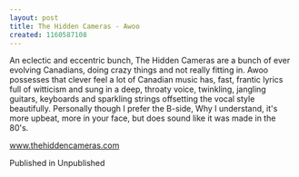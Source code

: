 ```yaml
---
layout: post
title: The Hidden Cameras - Awoo
created: 1160587108
---
```

An eclectic and eccentric bunch, The Hidden Cameras are a bunch of ever evolving Canadians, doing crazy things and not really fitting in. Awoo possesses that clever feel a lot of Canadian music has, fast, frantic lyrics full of witticism and sung in a deep, throaty voice, twinkling, jangling guitars, keyboards and sparkling strings offsetting the vocal style beautifully. Personally though I prefer the B-side, Why I understand, it's more upbeat, more in your face, but does sound like it was made in the 80's.

<a href='http://www.thehiddencameras.com' target='_blank'>www.thehiddencameras.com</a>


Published in Unpublished
